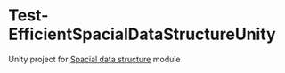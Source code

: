 # Test-EfficientSpacialDataStructureUnity
Unity project for [Spacial data structure](https://github.com/nobnak/EfficientSpacialDataStructureUnity) module
